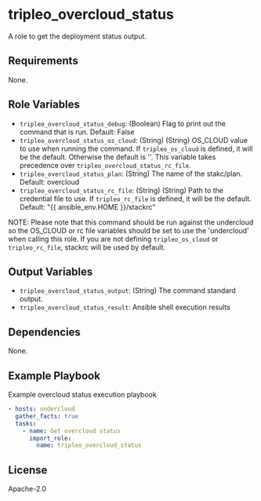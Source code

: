 tripleo_overcloud_status
==========================

A role to get the deployment status output.

Requirements
------------

None.

Role Variables
--------------

* `tripleo_overcloud_status_debug`: (Boolean) Flag to print out the command that is run. Default: False
* `tripleo_overcloud_status_os_cloud`: (String) (String) OS_CLOUD value to use when running the command. If `tripleo_os_cloud` is defined, it will be the default. Otherwise the default is ''. This variable takes precedence over `tripleo_overcloud_status_rc_file`.
* `tripleo_overcloud_status_plan`: (String) The name of the stakc/plan. Default: overcloud
* `tripleo_overcloud_status_rc_file`: (String) (String) Path to the credential file to use. If `tripleo_rc_file` is defined, it will be the default. Default: "{{ ansible_env.HOME }}/stackrc"

NOTE: Please note that this command should be run against the undercloud so the
OS_CLOUD or rc file variables should be set to use the 'undercloud' when
calling this role. If you are not defining `tripleo_os_cloud` or `tripleo_rc_file`,
stackrc will be used by default.

Output Variables
----------------

* `tripleo_overcloud_status_output`: (String) The command standard output.
* `tripleo_overcloud_status_result`: Ansible shell execution results

Dependencies
------------

None.

Example Playbook
----------------

Example overcloud status execution playbook

```yaml
- hosts: undercloud
  gather_facts: true
  tasks:
    - name: Get overcloud status
      import_role:
        name: tripleo_overcloud_status
```

License
-------

Apache-2.0
